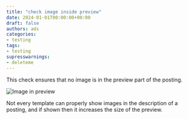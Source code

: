```yaml
---
title: "check image inside preview"
date: 2024-01-01T00:00:00+00:00
draft: false
authors: ads
categories:
- testing
tags:
- testing
supresswarnings:
- deleteme
---
```


This check ensures that no image is in the preview part of the posting.

![Image in preview](testing.png "Image in preview")

<!--more-->

Not every template can properly show images in the description of a posting, and if shown then it increases the size of the preview.
